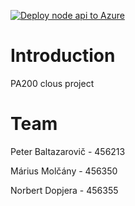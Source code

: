 [![Deploy node api to Azure](https://github.com/ndopj/pa200-cloud-project/actions/workflows/deploy-node-api-to-azure.yml/badge.svg)](https://github.com/ndopj/pa200-cloud-project/actions/workflows/deploy-node-api-to-azure.yml)

# Introduction 
PA200 clous project 

# Team
Peter Baltazarovič 	- 456213 

Márius Molčány 	- 456350

Norbert Dopjera	- 456355

